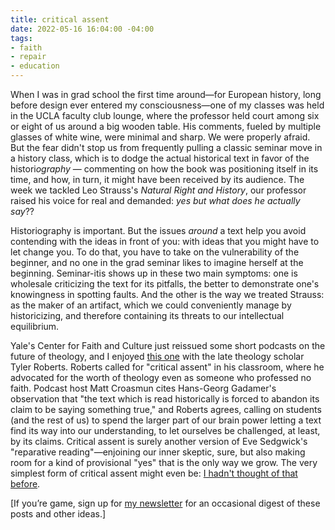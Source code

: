 ```yaml
---
title: critical assent
date: 2022-05-16 16:04:00 -04:00
tags:
- faith
- repair
- education
---
```


When I was in grad school the first time around—for European history, long before design ever entered my consciousness—one of my classes was held in the UCLA faculty club lounge, where the professor held court among six or eight of us around a big wooden table. His comments, fueled by multiple glasses of white wine, were minimal and sharp. We were properly afraid. But the fear didn't stop us from frequently pulling a classic seminar move in a history class, which is to dodge the actual historical text in favor of the histori*ography* — commenting on how the book was positioning itself in its time, and how, in turn, it might have been received by its audience. The week we tackled Leo Strauss's *Natural Right and History*, our professor raised his voice for real and demanded: *yes but what does he actually say*??

Historiography is important. But the issues *around* a text help you avoid contending with the ideas in front of you: with ideas that you might have to let change you. To do that, you have to take on the vulnerability of the beginner, and no one in the grad seminar likes to imagine herself at the beginning. Seminar-itis shows up in these two main symptoms: one is wholesale criticizing the text for its pitfalls, the better to demonstrate one's knowingness in spotting faults. And the other is the way we treated Strauss: as the maker of an artifact, which we could 
conveniently manage by historicizing, and therefore containing its threats to our intellectual equilibrium.

Yale's Center for Faith and Culture just reissued some short podcasts on the future of theology, and I enjoyed [this one](https://podcasts.apple.com/us/podcast/tyler-roberts-taking-theology-seriously-a/id1505076294?i=1000556795520) with the late theology scholar Tyler Roberts. Roberts called for "critical assent" in his classroom, where he advocated for the worth of theology even as someone who professed no faith. Podcast host Matt Croasmun cites Hans-Georg Gadamer's observation that "the text which is read historically is forced to abandon its claim to be saying something true," and Roberts agrees, calling on students (and the rest of us) to spend the larger part of our brain power letting a text find its way into our understanding, to let ourselves be challenged, at least, by its claims. Critical assent is surely another version of Eve Sedgwick's "reparative reading"—enjoining our inner skeptic, sure, but also making room for a kind of provisional "yes" that is the only way we grow. The very simplest form of critical assent might even be: [I hadn't thought of that before](https://sarahendren.com/2021/04/28/i-hadnt-thought-of-that-before/).

[If you’re game, sign up for [my newsletter](https://sarahendren.substack.com/) for an occasional digest of these posts and other ideas.]

